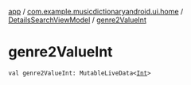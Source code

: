 [app](../../index.md) / [com.example.musicdictionaryandroid.ui.home](../index.md) / [DetailsSearchViewModel](index.md) / [genre2ValueInt](./genre2-value-int.md)

# genre2ValueInt

`val genre2ValueInt: MutableLiveData<`[`Int`](https://kotlinlang.org/api/latest/jvm/stdlib/kotlin/-int/index.html)`>`